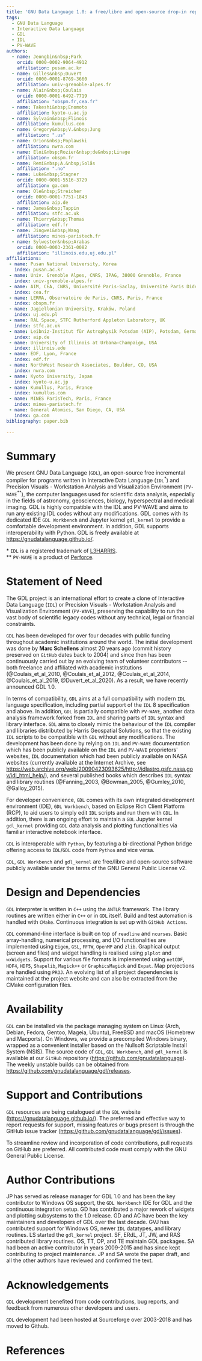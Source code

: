 ```yaml
---
title: 'GNU Data Language 1.0: a free/libre and open-source drop-in replacement for IDL/PV-WAVE'
tags:
  - GNU Data Language
  - Interactive Data Language
  - GDL
  - IDL
  - PV-WAVE
authors:
  - name: Jeongbin&nbsp;Park
    orcid: 0000-0002-9064-4912
    affiliation: pusan.ac.kr
  - name: Gilles&nbsp;Duvert
    orcid: 0000-0001-8769-3660 
    affiliation: univ-grenoble-alpes.fr
  - name: Alain&nbsp;Coulais
    orcid: 0000-0001-6492-7719
    affiliation: "obspm.fr,cea.fr"
  - name: Takeshi&nbsp;Enomoto
    affiliation: kyoto-u.ac.jp
  - name: Sylvain&nbsp;Flinois
    affiliation: kumullus.com
  - name: Gregory&nbsp;V.&nbsp;Jung
    affiliation: ".us"
  - name: Orion&nbsp;Poplawski
    affiliation: nwra.com
  - name: Eloi&nbsp;Rozier&nbsp;de&nbsp;Linage
    affiliation: obspm.fr
  - name: Remi&nbsp;A.&nbsp;Solås
    affiliation: ".no" 
  - name: Luke&nbsp;Stagner 
    orcid: 0000-0001-5516-3729
    affiliation: ga.com
  - name: Ole&nbsp;Streicher
    orcid: 0000-0001-7751-1843
    affiliation: aip.de
  - name: James&nbsp;Tappin
    affiliation: stfc.ac.uk
  - name: Thierry&nbsp;Thomas
    affiliation: edf.fr
  - name: Jingwei&nbsp;Wang
    affiliation: mines-paristech.fr
  - name: Sylwester&nbsp;Arabas
    orcid: 0000-0003-2361-0082
    affiliation: "illinois.edu,uj.edu.pl"
affiliations:
 - name: Pusan National University, Korea
   index: pusan.ac.kr
 - name: Univ. Grenoble Alpes, CNRS, IPAG, 38000 Grenoble, France 
   index: univ-grenoble-alpes.fr
 - name: AIM, CEA, CNRS, Université Paris-Saclay, Université Paris Diderot, Sorbonne Paris Cité, Gif-sur-Yvette, France
   index: cea.fr
 - name: LERMA, Observatoire de Paris, CNRS, Paris, France 
   index: obspm.fr
 - name: Jagiellonian University, Kraków, Poland
   index: uj.edu.pl
 - name: RAL Space, STFC Rutherford Appleton Laboratory, UK 
   index: stfc.ac.uk
 - name: Leibniz-Institut für Astrophysik Potsdam (AIP), Potsdam, Germany 
   index: aip.de
 - name: University of Illinois at Urbana–Champaign, USA
   index: illinois.edu
 - name: EDF, Lyon, France
   index: edf.fr
 - name: NorthWest Research Associates, Boulder, CO, USA
   index: nwra.com
 - name: Kyoto University, Japan
   index: kyoto-u.ac.jp
 - name: Kumullus, Paris, France
   index: kumullus.com
 - name: MINES ParisTech, Paris, France
   index: mines-paristech.fr
 - name: General Atomics, San Diego, CA, USA
   index: ga.com
bibliography: paper.bib

---
```


# Summary

We present GNU Data Language (`GDL`), an open-source free incremental compiler for programs written in Interactive Data
  Language (`IDL`<sup>*</sup>) and Precision Visuals - Workstation Analysis and Visualization Environment (`PV-WAVE`<sup>**</sup>),
  the computer languages used for scientific data analysis, especially in the fields of astronomy, geosciences, biology,
  hyperspectral and medical imaging. GDL is highly compatible with the IDL and PV-WAVE and aims to run any existing IDL
  codes without any modifications. GDL comes with its dedicated IDE `GDL Workbench` and Jupyter kernel `gdl_kernel` 
  to provide a comfortable development environment. In addition, GDL supports interoperability with Python. GDL is freely
  available at https://gnudatalanguage.github.io/.

\* `IDL` is a registered trademark of [L3HARRIS](http://l3harrisgeospatial.com). \
** `PV-WAVE` is a product of [Perforce](http://perforce.com).

# Statement of Need

The GDL project is an international effort to create a clone of Interactive Data Language (`IDL`) or Precision Visuals -
  Workstation Analysis and Visualization Environment (`PV-WAVE`), preserving the capability to run the vast body of scientific
  legacy codes without any technical, legal or financial constraints.
  
`GDL` has been developed for over four decades with public funding throughout academic institutions around the world.
  The initial development was done by **Marc Schellens** almost 20 years ago (commit history preserved on `GitHub` dates back to 2004) 
  and since then has been continuously carried out by an evolving team of volunteer contributors -- both freelance and affiliated with
  academic institutions (@Coulais_et_al_2010, @Coulais_et_al_2012, @Coulais_et_al_2014, @Coulais_et_al_2019, @Duvert_et_al_2020).
  As a result, we have recently announced GDL 1.0.

In terms of compatibility, `GDL` aims at a full compatibility with modern `IDL` language specification, including partial
  support of the `IDL` 8 specification and above. In addition, `GDL` is partially compatible with `PV-WAVE`, another data
  analysis framework forked from `IDL` and sharing parts of `IDL` syntax and library interface. `GDL` aims to closely mimic
  the behaviour of the `IDL` compiler and libraries distributed by Harris Geospatial Solutions, so that the existing `IDL`
  scripts to be compatible with `GDL` without any modifications. The development has been done by relying on `IDL` and `PV-WAVE`
  documentation which has been publicly available on the `IDL` and `PV-WAVE` proprietors' websites, `IDL` documentation which
  had been publicly available on NASA websites (currently available at the Internet Archive, see
  <https://web.archive.org/web/20090423093625/http://idlastro.gsfc.nasa.gov/idl_html_help/>), and several published books which
  describes `IDL` syntax and library routines (@Fanning_2003, @Bowman_2005, @Gumley_2010, @Galloy_2015).


For developer convenience, `GDL` comes with its own integrated development environment (IDE), `GDL Workbench`, based on Eclipse
  Rich Client Platform (RCP), to aid users to simply edit `IDL` scripts and run them with `GDL`. In addition, there is an
  ongoing effort to maintain a `GDL` Jupyter kernel `gdl_kernel` providing `GDL` data analysis and plotting functionalities via
  familiar interactive notebook interface.
  
`GDL` is interoperable with `Python`, by featuring a bi-directional Python bridge offering access to `IDL`/`GDL` code from
  `Python` and vice versa.

`GDL`, `GDL Workbench` and `gdl_kernel` are free/libre and open-source software publicly available under the terms of the GNU General
  Public License v2.

# Design and Dependencies

`GDL` interpreter is written in `C++` using the `ANTLR` framework.
The library routines are written either in `C++` or in `GDL` itself.
Build and test automation is handled with `CMake`.
Continuous integration is set up with `GitHub Actions`.

`GDL` command-line interface is built on top of `readline` and `ncurses`.
Basic array-handling, numerical processing, and I/O functionalities are implemented using `Eigen`,
  `GSL`, `FFTW`, `OpenMP` and `zlib`.
Graphical output (screen and files) and widget handling is realised using 
  `plplot` and `wxWidgets`.
Support for various file formats is implemented using `netCDF`, `HDF4`,
  `HDF5`, `Shapelib`, `Magick++` or `GraphicsMagick` and `Expat`.
Map projections are handled using `PROJ`.
An evolving list of all project dependencies is maintained at the project website
  and can also be extracted from the CMake configuration files.

# Availability

`GDL` can be installed via the package managing system on Linux (Arch, Debian, Fedora, Gentoo, Mageia, Ubuntu), 
  FreeBSD and macOS (Homebrew and Macports).
On Windows, we provide a precompiled Windows binary, wrapped as a convenient installer based on the Nullsoft Scriptable
  Install System (NSIS).
The source code of `GDL`, `GDL Workbench`, and `gdl_kernel` is available at our `GitHub` repository (<https://github.com/gnudatalanguage>).
The weekly unstable builds can be obtained from <https://github.com/gnudatalanguage/gdl/releases>.

# Support and Contributions

`GDL` resources are being catalogued at the `GDL` website (<https://gnudatalanguage.github.io/>).
  The preferred and effective way to report requests for support, missing features or bugs present
  is through the GitHub issue tracker (<https://github.com/gnudatalanguage/gdl/issues>).

To streamline review and incorporation of code contributions, pull requests on GitHub are preferred.
All contributed code must comply with the GNU General Public License.

# Author Contributions

JP has served as release manager for GDL 1.0 and has been the key contributor to Windows OS support,
the `GDL Workbench` IDE for GDL and the continuous integration setup.
GD has contributed a major rework of widgets and plotting subsystems to the 1.0 release.
GD and AC have been the key maintainers and developers of GDL over the last decade.
GVJ has contributed support for Windows OS, newer `IDL` datatypes, and library routines.
LS started the `gdl_kernel` project.
SF, ERdL, JT, JW, and RAS contributed library routines.
OS, TT, OP, and TE maintain GDL packages.
SA had been an active contributor in years 2009-2015 and has since kept contributing to project maintenance.
JP and SA wrote the paper draft, and all the other authors have reviewed and confirmed the text.

# Acknowledgements
`GDL` development benefited from code contributions, bug reports, and feedback from numerous
other developers and users.

`GDL` development had been hosted at Sourceforge over 2003-2018 and has moved to Github.

# References
